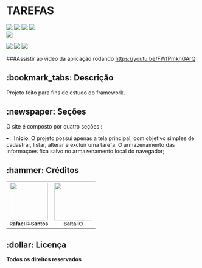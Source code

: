 <h1>TAREFAS</h1>



<div style="display: inline_block">
<img src="https://icongr.am/devicon/angularjs-original.svg?size=50&color=currentColor" />
<img src = "https://icongr.am/devicon/html5-original.svg?size=50&color=currentColor" />
<img src = "https://icongr.am/devicon/css3-original.svg?size=50&color=currentColor" />
<img src = "https://icongr.am/devicon/typescript-original.svg?size=50&color=currentColor" />
</div>


<img src ="https://user-images.githubusercontent.com/83642989/161768591-fcacbba5-fb46-4ae1-90bb-0cfc77138109.png" />

<div style="display: inline_block">
  
<a href = "mailto:rafinhapsantos50@gmail.com"><img src="https://img.shields.io/badge/-Gmail-%23333?style=for-the-badge&logo=gmail&logoColor=white" target="_blank"></a>
<a href="https://www.linkedin.com/in/rafael-santos-308493143/" target="_blank"><img src="https://img.shields.io/badge/-LinkedIn-%230077B5?style=for-the-badge&logo=linkedin&logoColor=white" target="_blank"></a>
<a href="https://rafaelsantos01.github.io/portifolioweb/" target="_blank"><img src="https://img.shields.io/badge/-Portf%C3%B3lio-brown?style=for-the-badge&logo=true" target="_blank"></a>
  
###Assistir ao video da aplicação rodando
https://youtu.be/FWfPmknGArQ
  
  
</div>

<h2>:bookmark_tabs: Descrição</h2>
<p>Projeto feito para fins de estudo do framework.</p>

<h2>:newspaper: Seções</h2>
<p>O site é composto por quatro seções :
<li><b>Início</b>: O projeto possui apenas a tela principal, com objetivo simples de cadastrar, listar, alterar e excluir uma tarefa. O armazenamento das
  informaçoes fica salvo no armazenamento local do navegador;</li>


<h2>:hammer: Créditos</h2>
<table>
  <tr>
    <td align="center">
      <a href="https://github.com/rafaelsantos01">
        <img src="https://user-images.githubusercontent.com/83642989/161524961-d476949f-9e5f-4932-86c0-beff8d89e934.jpg" width="100px;" alt=""/><br>
        <sub>
          <b>Rafael P Santos</b>
        </sub>
      </a>
    </td>
    <td align = "center">
      <a href="https://balta.io/">
        <img src="https://www.google.com/url?sa=i&url=https%3A%2F%2Fwww.youtube.com%2Fchannel%2FUCgnACLvM9O5lfm9ZBh_d3cg&psig=AOvVaw0Dwt0OFLQ3yAYskhygdPTD&ust=1649254354934000&source=images&cd=vfe&ved=0CAoQjRxqFwoTCKDv5teM_fYCFQAAAAAdAAAAABAD"width="100px;" alt=""/><br>
           <sub>
          <b>Balta IO</b>
        </sub>
     </td>
  </tr>
</table>

<h2>:dollar: Licença</h2>
<b>Todos os direitos reservados</b>
